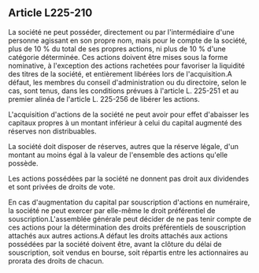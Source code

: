 Article L225-210
----
La société ne peut posséder, directement ou par l'intermédiaire d'une personne
agissant en son propre nom, mais pour le compte de la société, plus de 10 % du
total de ses propres actions, ni plus de 10 % d'une catégorie déterminée. Ces
actions doivent être mises sous la forme nominative, à l'exception des actions
rachetées pour favoriser la liquidité des titres de la société, et entièrement
libérées lors de l'acquisition.A défaut, les membres du conseil d'administration
ou du directoire, selon le cas, sont tenus, dans les conditions prévues à
l'article L. 225-251 et au premier alinéa de l'article L. 225-256 de libérer les
actions.

L'acquisition d'actions de la société ne peut avoir pour effet d'abaisser les
capitaux propres à un montant inférieur à celui du capital augmenté des réserves
non distribuables.

La société doit disposer de réserves, autres que la réserve légale, d'un montant
au moins égal à la valeur de l'ensemble des actions qu'elle possède.

Les actions possédées par la société ne donnent pas droit aux dividendes et sont
privées de droits de vote.

En cas d'augmentation du capital par souscription d'actions en numéraire, la
société ne peut exercer par elle-même le droit préférentiel de
souscription.L'assemblée générale peut décider de ne pas tenir compte de ces
actions pour la détermination des droits préférentiels de souscription attachés
aux autres actions.A défaut les droits attachés aux actions possédées par la
société doivent être, avant la clôture du délai de souscription, soit vendus en
bourse, soit répartis entre les actionnaires au prorata des droits de chacun.
